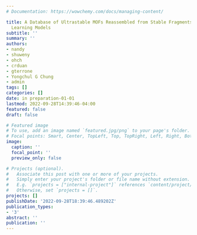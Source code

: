 ```yaml
---
# Documentation: https://wowchemy.com/docs/managing-content/

title: A Database of Ultrastable MOFs Reassembled from Stable Fragments with Machine
  Learning Models
subtitle: ''
summary: ''
authors:
- nandy
- shuweny
- ohch
- crduan
- gterrone
- Yongchul G Chung
- admin
tags: []
categories: []
date: in preparation-01-01
lastmod: 2022-09-28T14:39:46-04:00
featured: false
draft: false

# Featured image
# To use, add an image named `featured.jpg/png` to your page's folder.
# Focal points: Smart, Center, TopLeft, Top, TopRight, Left, Right, BottomLeft, Bottom, BottomRight.
image:
  caption: ''
  focal_point: ''
  preview_only: false

# Projects (optional).
#   Associate this post with one or more of your projects.
#   Simply enter your project's folder or file name without extension.
#   E.g. `projects = ["internal-project"]` references `content/project/deep-learning/index.md`.
#   Otherwise, set `projects = []`.
projects: []
publishDate: '2022-09-28T18:39:46.489202Z'
publication_types:
- '3'
abstract: ''
publication: ''
---
```


